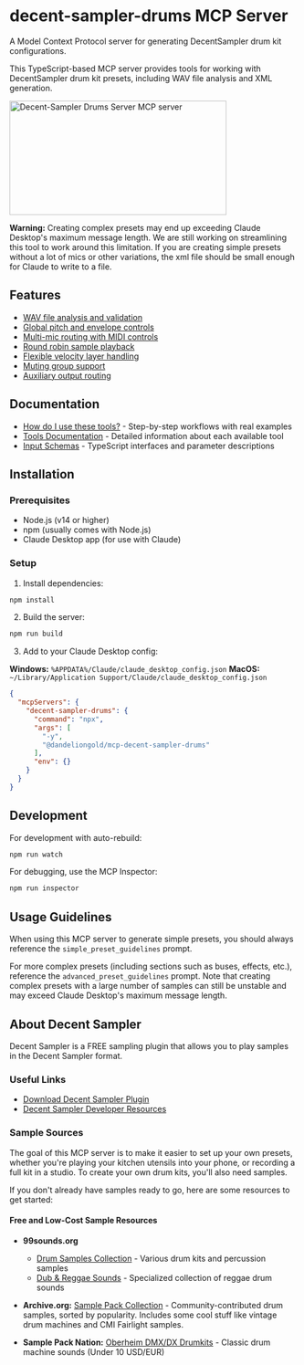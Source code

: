 # decent-sampler-drums MCP Server

A Model Context Protocol server for generating DecentSampler drum kit configurations.

This TypeScript-based MCP server provides tools for working with DecentSampler drum kit presets, including WAV file analysis and XML generation.

<a href="https://glama.ai/mcp/servers/phypkuqwcn"><img width="380" height="200" src="https://glama.ai/mcp/servers/phypkuqwcn/badge" alt="Decent-Sampler Drums Server MCP server" /></a>

**Warning:** Creating complex presets may end up exceeding Claude Desktop's maximum message length. We are still working on streamlining this tool to work around this limitation. If you are creating simple presets without a lot of mics or other variations, the xml file should be small enough for Claude to write to a file.

## Features

- [WAV file analysis and validation](docs/tools.md#analyze_wav_samples)
- [Global pitch and envelope controls](docs/tools.md#configure_drum_controls)
- [Multi-mic routing with MIDI controls](docs/tools.md#configure_mic_routing)
- [Round robin sample playback](docs/tools.md#configure_round_robin)
- [Flexible velocity layer handling](docs/schemas.md#generate_drum_groups)
- [Muting group support](docs/schemas.md#generate_drum_groups)
- [Auxiliary output routing](docs/tools.md#configure_mic_routing)

## Documentation

- [How do I use these tools?](docs/workflows.md) - Step-by-step workflows with real examples
- [Tools Documentation](docs/tools.md) - Detailed information about each available tool
- [Input Schemas](docs/schemas.md) - TypeScript interfaces and parameter descriptions

## Installation

### Prerequisites
- Node.js (v14 or higher)
- npm (usually comes with Node.js)
- Claude Desktop app (for use with Claude)

### Setup

1. Install dependencies:
```bash
npm install
```

2. Build the server:
```bash
npm run build
```

3. Add to your Claude Desktop config:

**Windows:** `%APPDATA%/Claude/claude_desktop_config.json`
**MacOS:** `~/Library/Application Support/Claude/claude_desktop_config.json`

```json
{
  "mcpServers": {
    "decent-sampler-drums": {
      "command": "npx",
      "args": [
        "-y",
        "@dandeliongold/mcp-decent-sampler-drums"
      ],
      "env": {}
    }
  }
}
```

## Development

For development with auto-rebuild:
```bash
npm run watch
```

For debugging, use the MCP Inspector:
```bash
npm run inspector
```

## Usage Guidelines

When using this MCP server to generate simple presets, you should always reference the `simple_preset_guidelines` prompt.

For more complex presets (including sections such as buses, effects, etc.), reference the `advanced_preset_guidelines` prompt. Note that creating complex presets with a large number of samples can still be unstable and may exceed Claude Desktop's maximum message length.

## About Decent Sampler

Decent Sampler is a FREE sampling plugin that allows you to play samples in the Decent Sampler format.

### Useful Links

- [Download Decent Sampler Plugin](https://www.decentsamples.com/product/decent-sampler-plugin/)
- [Decent Sampler Developer Resources](https://www.decentsamples.com/decent-sampler-developer-resources/)

### Sample Sources

The goal of this MCP server is to make it easier to set up your own presets, whether you're playing your kitchen utensils into your phone, or recording a full kit in a studio. To create your own drum kits, you'll also need samples.

If you don't already have samples ready to go, here are some resources to get started:

#### Free and Low-Cost Sample Resources

- **99sounds.org**
  - [Drum Samples Collection](https://99sounds.org/drum-samples/) - Various drum kits and percussion samples
  - [Dub & Reggae Sounds](https://99sounds.org/dub-reggae-sounds/) - Specialized collection of reggae drum sounds

- **Archive.org:** [Sample Pack Collection](https://archive.org/search?query=subject%3A%22Sample+Pack%22+drums&sort=-downloads) - Community-contributed drum samples, sorted by popularity. Includes some cool stuff like vintage drum machines and CMI Fairlight samples.

- **Sample Pack Nation:** [Oberheim DMX/DX Drumkits](https://samplepacknation.bandcamp.com/album/oberheim-dmx-dx-drumkits-50-sounds) - Classic drum machine sounds (Under 10 USD/EUR)

